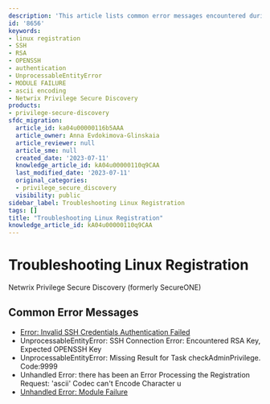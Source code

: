 ```yaml
---
description: 'This article lists common error messages encountered during Linux registration with Netwrix Privilege Secure Discovery and links to detailed KB articles for each error.'
id: '8656'
keywords:
- linux registration
- SSH
- RSA
- OPENSSH
- authentication
- UnprocessableEntityError
- MODULE FAILURE
- ascii encoding
- Netwrix Privilege Secure Discovery
products:
- privilege-secure-discovery
sfdc_migration:
  article_id: ka04u00000116b5AAA
  article_owner: Anna Evdokimova-Glinskaia
  article_reviewer: null
  article_sme: null
  created_date: '2023-07-11'
  knowledge_article_id: kA04u00000110q9CAA
  last_modified_date: '2023-07-11'
  original_categories:
  - privilege_secure_discovery
  visibility: public
sidebar_label: Troubleshooting Linux Registration
tags: []
title: "Troubleshooting Linux Registration"
knowledge_article_id: kA04u00000110q9CAA
---
```


# Troubleshooting Linux Registration

Netwrix Privilege Secure Discovery (formerly SecureONE)

## Common Error Messages

- [Error: Invalid SSH Credentials Authentication Failed](/docs/kb/privilegesecurediscovery/error-invalid-ssh-credentials-authentication-failed.md)
- UnprocessableEntityError: SSH Connection Error: Encountered RSA Key, Expected OPENSSH Key
- UnprocessableEntityError: Missing Result for Task checkAdminPrivilege. Code:9999
- Unhandled Error: there has been an Error Processing the Registration Request: 'ascii' Codec can't Encode Character u
- [Unhandled Error: Module Failure](/docs/kb/privilegesecurediscovery/unhandled-error-module-failure.md)